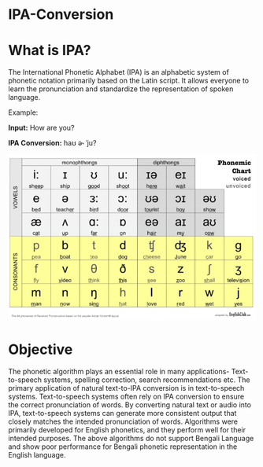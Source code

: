 # IPA-Conversion

# What is IPA?

The International Phonetic Alphabet (IPA) is an alphabetic system of phonetic notation primarily based on the Latin script. It allows everyone to learn the pronunciation and standardize the representation of spoken language. 

Example:

 **Input:** How are you?
 
 **IPA Conversion:** haʊ ə˞  ˈju?

![IPATable](IPATable.jpg)

# Objective
The phonetic algorithm plays an essential role in many applications- Text-to-speech systems, spelling correction, search recommendations etc. The primary application of natural text-to-IPA conversion is in text-to-speech systems. Text-to-speech systems often rely on IPA conversion to ensure the correct pronunciation of words. By converting natural text or audio into IPA, text-to-speech systems can generate more consistent output that closely matches the intended pronunciation of words. Algorithms were primarily developed for English phonetics, and they perform well for their intended purposes. The above algorithms do not support Bengali Language and show poor performance for Bengali phonetic representation in the English language. 

